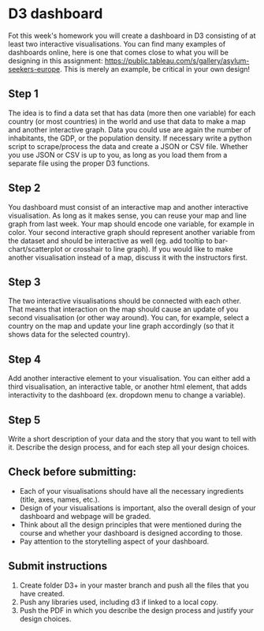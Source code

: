 # D3 dashboard

Fot this week's homework you will create a dashboard in D3 consisting of at least two interactive visualisations.
You can find many examples of dashboards online, here is one that comes close to what you will be designing in this assignment:
https://public.tableau.com/s/gallery/asylum-seekers-europe. This is merely an example, be critical in your own design!

## Step 1
The idea is to find a data set that has data (more then one variable) for each country (or most countries) in the world and use that data to make a map and another interactive graph. Data you could use are again the number of inhabitants, the GDP, or the population density. If necessary write a python script to scrape/process the data and create a JSON or CSV file.
Whether you use JSON or CSV is up to you, as long as you load them from a separate file using the proper 
D3 functions.

## Step 2
You dashboard must consist of an interactive map and another interactive visualisation. As long as it makes sense, you can reuse your map and line graph from last week.
Your map should encode one variable, for example in color.
Your second interactive graph should represent another variable from the dataset and should be interactive as well (eg. add tooltip to bar-chart/scatterplot or crosshair to line graph).
If you would like to make another visualisation instead of a map, discuss it with the instructors first.

## Step 3
The two interactive visualisations should be connected with each other. That means that interaction on the map should cause an update of you second visualisation (or other way around). You can, for example, select a country on the map and update your line graph accordingly (so that it shows data for the selected country).

## Step 4
Add another interactive element to your visualisation. You can either add a third visualisation, an interactive table, or another html element, that adds interactivity to the dashboard (ex. dropdown menu to change a variable).  


## Step 5
Write a short description of your data and the story that you want to tell with it. Describe the design process, and for each step all your design choices.


## Check before submitting: 
* Each of your visualisations should have all the necessary ingredients (title, axes, names, etc.).
* Design of your visualisations is important, also the overall design of your dashboard and webpage will be graded.
* Think about all the design principles that were mentioned during the course and whether your dashboard is designed according to those.
* Pay attention to the storytelling aspect of your dashboard.
  

## Submit instructions

1. Create folder D3+ in your master branch and push all the files that you have created.
2. Push any libraries used, including d3 if linked to a local copy.
3. Push the PDF in which you describe the design process and justify your design choices.

